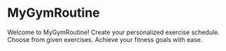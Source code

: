 # MyGymRoutine
Welcome to MyGymRoutine! Create your personalized exercise schedule. Choose from given exercises. Achieve your fitness goals with ease.
